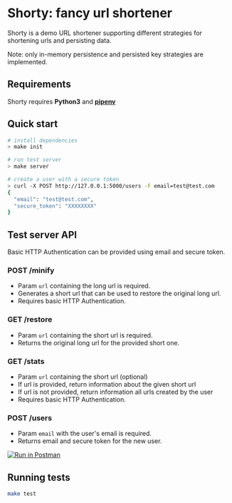 # Shorty: fancy url shortener

Shorty is a demo URL shortener supporting different strategies for shortening urls and
persisting data.

Note: only in-memory persistence and persisted key strategies are implemented.

## Requirements

Shorty requires **Python3** and [ **pipenv** ](https://github.com/pypa/pipenv)

## Quick start

```sh
# install dependencies
> make init

# run test server
> make server

# create a user with a secure token
> curl -X POST http://127.0.0.1:5000/users -F email=test@test.com
{
  "email": "test@test.com",
  "secure_token": "XXXXXXXX"
}
```

## Test server API

Basic HTTP Authentication can be provided using email and secure token.

### POST /minify

 - Param `url` containing the long url is required.
 - Generates a short url that can be used to restore the original long url.
 - Requires basic HTTP Authentication.

### GET /restore

 - Param `url` containing the short url is required.
 - Returns the original long url for the provided short one.

### GET /stats

 - Param `url` containing the short url (optional)
 - If url is provided, return information about the given short url
 - If url is not provided, return information all urls created by the user
 - Requires basic HTTP Authentication.

### POST /users

 - Param `email` with the user's email is required.
 - Returns email and secure token for the new user.



 [![Run in Postman](https://run.pstmn.io/button.svg)](https://app.getpostman.com/run-collection/1617b072c4d5b107258f)

## Running tests

```sh
make test
```
